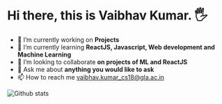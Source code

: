  # Hi there, this is Vaibhav Kumar. 🖐
- 🔭 I’m currently working on **Projects** 
- 🌱 I’m currently learning **ReactJS, Javascript, Web development and Machine Learning**
- 👯 I’m looking to collaborate **on projects of ML and ReactJS**
- 💬 Ask me about **anything you would like to ask**
- 📫 How to reach me [vaibhav.kumar_cs18@gla.ac.in]()

![Github stats](https://github-readme-stats.vercel.app/api?username=vaibhavkumar1)


